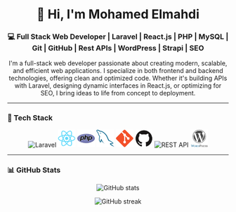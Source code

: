 <h1 align="center">👋 Hi, I'm Mohamed Elmahdi</h1>

<h3 align="center">
💻 Full Stack Web Developer | Laravel | React.js | PHP | MySQL | Git | GitHub | Rest APIs | WordPress | Strapi | SEO
</h3>

<p align="center">
I'm a full-stack web developer passionate about creating modern, scalable, and efficient web applications. I specialize in both frontend and backend technologies, offering clean and optimized code. Whether it's building APIs with Laravel, designing dynamic interfaces in React.js, or optimizing for SEO, I bring ideas to life from concept to deployment.
</p>

---

### 🚀 Tech Stack

<p align="center">
  <!-- Laravel -->
  <img src="https://img.icons8.com/ios-filled/50/FA5252/laravel.png" alt="Laravel" width="40" height="40"/>


  <!-- React.js -->
  <img src="https://raw.githubusercontent.com/devicons/devicon/master/icons/react/react-original.svg" alt="React.js" width="40" height="40"/>

  <!-- PHP -->
  <img src="https://raw.githubusercontent.com/devicons/devicon/master/icons/php/php-original.svg" alt="PHP" width="40" height="40"/>

  <!-- MySQL -->
  <img src="https://raw.githubusercontent.com/devicons/devicon/master/icons/mysql/mysql-original.svg" alt="MySQL" width="40" height="40"/>

  <!-- Git -->
  <img src="https://raw.githubusercontent.com/devicons/devicon/master/icons/git/git-original.svg" alt="Git" width="40" height="40"/>

  <!-- GitHub -->
  <img src="https://raw.githubusercontent.com/devicons/devicon/master/icons/github/github-original.svg" alt="GitHub" width="40" height="40"/>

  <!-- REST API (custom icon) -->
  <img src="https://img.icons8.com/external-soft-fill-juicy-fish/60/external-api-coding-and-development-soft-fill-soft-fill-juicy-fish.png" alt="REST API" width="40" height="40"/>

  <!-- WordPress -->
  <img src="https://raw.githubusercontent.com/devicons/devicon/master/icons/wordpress/wordpress-original.svg" alt="WordPress" width="40" height="40"/>
</p>


---

### 📊 GitHub Stats

<p align="center">
  <img src="https://github-readme-stats.vercel.app/api?username=Mohamed320-Dev&show_icons=true&theme=github_dark" alt="GitHub stats" />
</p>

<p align="center">
  <img src="https://github-readme-streak-stats.herokuapp.com/?user=Mohamed320-Dev&theme=github-dark-blue" alt="GitHub streak" />
</p>
